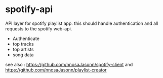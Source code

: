 # spotify-api

API layer for spotify playlist app. this should handle authentication and all requests to the spotify web-api. 
<ul>
    <li>Authenticate</li>
    <li>top tracks</li>
    <li>top artists</li>
    <li>song data</li>
</ul>

see also : https://github.com/nnosaJasonn/spotify-client and https://github.com/nnosaJasonn/playlist-creator
